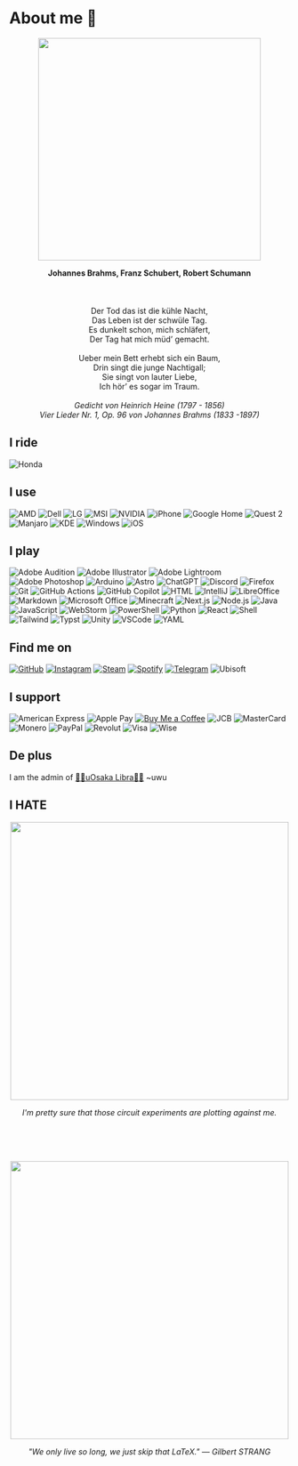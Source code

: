 # About me 🔂

<p align="center">
  <img src="https://github.com/Nasokin/Nasokin/assets/25531203/518b9f76-c675-4233-bdcb-2b8be3e33e5a" width="400">
</p>

<p align="center">
  <b>Johannes Brahms, Franz Schubert, Robert Schumann</b><br>
  <br>
  <br>
  <br>
  Der Tod das ist die kühle Nacht,<br>
  Das Leben ist der schwüle Tag.<br>
  Es dunkelt schon, mich schläfert,<br>
  Der Tag hat mich müd’ gemacht.<br>
  <br>
  Ueber mein Bett erhebt sich ein Baum,<br>
  Drin singt die junge Nachtigall;<br>
  Sie singt von lauter Liebe,<br>
  Ich hör’ es sogar im Traum.<br>
  <br>
  <em>
    Gedicht von Heinrich Heine (1797 - 1856)<br>
    Vier Lieder Nr. 1, Op. 96 von Johannes Brahms (1833 -1897)
  </em>
</p>

## I ride
  ![Honda](https://img.shields.io/badge/HONDA_CBR250R_(2011)-E40521?style=flat&logo=honda&logoColor=white)

## I use
  ![AMD](https://img.shields.io/badge/AMD_Ryzen_7_5800X-ED1C24.svg?logo=amd&logoColor=white)
  ![Dell](https://img.shields.io/badge/Dell_U2720QM-007DB8?style=flat&logo=dell&logoColor=white)
  ![LG](https://img.shields.io/badge/LG_27MU58-B?logo=lg&logoColor=white)
  ![MSI](https://img.shields.io/badge/MSI_MAG_B550M_MORTAR_WIFI-FF0000?logo=msi&logoColor=white)
  ![NVIDIA](https://img.shields.io/badge/NVIDIA_GeForce_GTX_970-76B900?logo=nvidia&logoColor=white)
  ![iPhone](https://img.shields.io/badge/iPhone_15-000000?logo=apple&logoColor=white)
  ![Google Home](https://img.shields.io/badge/Google_Home_Mini-4285F4?logo=googlehome&logoColor=white)
  ![Quest 2](https://img.shields.io/badge/Quest_2-%230467DF.svg?logo=Meta&logoColor=white)
  ![Manjaro](https://img.shields.io/badge/Manjaro-35BF5C?logo=manjaro&logoColor=fff)
  ![KDE](https://img.shields.io/badge/KDE-1D99F3?logo=kde&logoColor=white)
  ![Windows](https://img.shields.io/badge/Windows-003399?logo=windows-xp&logoColor=white)
  ![iOS](https://img.shields.io/badge/iOS-000000?logo=ios&logoColor=white)

## I play
  ![Adobe Audition](https://img.shields.io/badge/Adobe_Audition-9999FF?logo=Adobe-Audition&logoColor=white)
  ![Adobe Illustrator](https://img.shields.io/badge/Adobe_Illustrator-FF9A00?logo=Adobe-Illustrator&logoColor=white)
  ![Adobe Lightroom](https://img.shields.io/badge/Adobe_Lightroom-31A8FF?logo=Adobe-Lightroom&logoColor=white)
  ![Adobe Photoshop](https://img.shields.io/badge/Adobe_Photoshop-31A8FF?logo=Adobe-Photoshop&logoColor=white)
  ![Arduino](https://img.shields.io/badge/-Arduino-00979D?logo=Arduino&logoColor=white)
  ![Astro](https://img.shields.io/badge/Astro-%232C2052.svg?logo=astro&logoColor=white)
  ![ChatGPT](https://img.shields.io/badge/ChatGPT-74aa9c?logo=openai&logoColor=white)
  ![Discord](https://img.shields.io/badge/Discord-7289DA.svg?logo=discord&logoColor=white)
  ![Firefox](https://img.shields.io/badge/Firefox-FF7139?logo=Firefox-Browser&logoColor=white)
  ![Git](https://img.shields.io/badge/Git-black?logo=git)
  ![GitHub Actions](https://img.shields.io/badge/GitHub_Actions-%232671E5.svg?logo=githubactions&logoColor=white)
  ![GitHub Copilot](https://img.shields.io/badge/GitHub_Copilot-000000?logo=githubcopilot&logoColor=white)
  ![HTML](https://img.shields.io/badge/HTML-239120.svg?logo=html5&logoColor=white)
  ![IntelliJ](https://img.shields.io/badge/IntelliJ_IDEA-black?logo=intellij-idea&logoColor=white)
  ![LibreOffice](https://img.shields.io/badge/LibreOffice-%2318A303?logo=LibreOffice&logoColor=white)
  ![Markdown](https://img.shields.io/badge/Markdown-000000.svg?logo=markdown&logoColor=white)
  ![Microsoft Office](https://img.shields.io/badge/Microsoft_Office-D83B01?logo=microsoft&logoColor=white)
  ![Minecraft](https://img.shields.io/badge/Minecraft-3C8527?logo=minecraft&logoColor=white)
  ![Next.js](https://img.shields.io/badge/Next.js-black?logo=next.js&logoColor=white)
  ![Node.js](https://img.shields.io/badge/Node.js-43853D.svg?logo=node.js&logoColor=white)
  ![Java](https://img.shields.io/badge/Java-ED8B00.svg?logo=openjdk&logoColor=white)
  ![JavaScript](https://img.shields.io/badge/JavaScript-323330.svg?logo=javascript&logoColor=F7DF1E)
  ![WebStorm](https://img.shields.io/badge/WebStorm-000000?logo=webstorm&logoColor=white)
  ![PowerShell](https://img.shields.io/badge/PowerShell-%235391FE.svg?logo=powershell&logoColor=white)
  ![Python](https://img.shields.io/badge/Python-14354C.svg?logo=python&logoColor=white)
  ![React](https://img.shields.io/badge/React-20232a.svg?logo=react&logoColor=61DAFB)
  ![Shell](https://img.shields.io/badge/Shell-%23121011.svg?logo=gnu-bash&logoColor=white)
  ![Tailwind](https://img.shields.io/badge/Tailwind_CSS-%2338B2AC.svg?logo=tailwind-css&logoColor=white)
  ![Typst](https://img.shields.io/badge/Typst-000000.svg?logo=typst&logoColor=white)
  ![Unity](https://img.shields.io/badge/Unity-100000.svg?logo=unity&logoColor=white)
  ![VSCode](https://img.shields.io/badge/Visual_Studio_Code-0078d7.svg?logo=visual-studio-code&logoColor=white)
  ![YAML](https://img.shields.io/badge/YAML-%23ffffff.svg?logo=yaml&logoColor=151515)

## Find me on
  [![GitHub](https://img.shields.io/badge/GitHub-100000.svg?logo=github&logoColor=white)](https://github.com/Nasokin/)
  [![Instagram](https://img.shields.io/badge/Instagram-E4405F.svg?logo=instagram&logoColor=white)](https://instagram.com/omawaritour)
  [![Steam](https://img.shields.io/badge/Steam-000000.svg?logo=steam&logoColor=white)](https://steamcommunity.com/id/heshisn/)
  [![Spotify](https://img.shields.io/badge/Spotify-1ED760.svg?logo=spotify&logoColor=white)](https://open.spotify.com/user/s6fp2h7d8ffmifx5a7y2bthek?si=31868c900c4b4b2c)
  [![Telegram](https://img.shields.io/badge/Telegram-2CA5E0.svg?logo=telegram&logoColor=white)](https://t.me/heshisn)
  ![Ubisoft](https://img.shields.io/badge/Ubisoft-%23F5F5F5.svg?logo=Ubisoft&logoColor=black)

## I support
  ![American Express](https://img.shields.io/badge/-American_Express-2E77BC?logo=americanexpress&logoColor=white)
  ![Apple Pay](https://img.shields.io/badge/Apple_Pay-000000.svg?logo=Apple-Pay&logoColor=white)
  [![Buy Me a Coffee](https://img.shields.io/badge/Buy_Me_a_Coffee-ffdd00?logo=buy-me-a-coffee&logoColor=black)](https://buymeacoffee.com/omawaritour)
  ![JCB](https://img.shields.io/badge/JCB-003399?logo=jcb&logoColor=white)
  ![MasterCard](https://img.shields.io/badge/MasterCard-EB001B?logo=mastercard&logoColor=fff)
  ![Monero](https://img.shields.io/badge/Monero-FF6600?logo=monero&logoColor=white)
  ![PayPal](https://img.shields.io/badge/PayPal-00457C?logo=paypal&logoColor=white)
  ![Revolut](https://img.shields.io/badge/Revolut-%23F5F5F5.svg?logo=revolut&logoColor=black)
  ![Visa](https://img.shields.io/badge/Visa-1A1F71?logo=visa&logoColor=fff)
  ![Wise](https://img.shields.io/badge/Wise-394e79?logo=wise&logoColor=00B9FF)

## De plus

  I am the admin of [🏳️‍🌈uOsaka Libra🏳️‍🌈](https://osakalibra.github.io/) ~uwu

## I HATE

<p align="center">
  <img src= "https://github.com/Nasokin/Nasokin/assets/25531203/7c109e40-5806-4b06-95f2-3ecc0126cfb5" width="500">
</p>

<p align="center">
  <em>I'm pretty sure that those circuit experiments are plotting against me.</em>
</p>

<br>
<br>
<br>

<p align="center">
  <img src= "https://github.com/Nasokin/Nasokin/assets/25531203/5cd98108-f4d7-4cfa-b29f-d4e4ec7d726e" width="500">
</p>

<p align="center">
  <em>"We only live so long, we just skip that LaTeX." — Gilbert STRANG</em>
</p>
